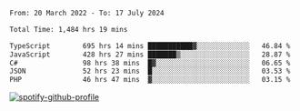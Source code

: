 <!--START_SECTION:waka-->

```txt
From: 20 March 2022 - To: 17 July 2024

Total Time: 1,484 hrs 19 mins

TypeScript        695 hrs 14 mins ███████████▓░░░░░░░░░░░░░   46.84 %
JavaScript        428 hrs 27 mins ███████▒░░░░░░░░░░░░░░░░░   28.87 %
C#                98 hrs 38 mins  █▓░░░░░░░░░░░░░░░░░░░░░░░   06.65 %
JSON              52 hrs 23 mins  █░░░░░░░░░░░░░░░░░░░░░░░░   03.53 %
PHP               46 hrs 47 mins  ▓░░░░░░░░░░░░░░░░░░░░░░░░   03.15 %
```

<!--END_SECTION:waka-->
[![spotify-github-profile](https://spotify-github-profile.vercel.app/api/view?uid=c00zprrvy9xiloa9qnco3hmng&cover_image=true&theme=novatorem&show_offline=false&background_color=121212&bar_color=53b14f&bar_color_cover=false)](https://spotify-github-profile.vercel.app/api/view?uid=c00zprrvy9xiloa9qnco3hmng&redirect=true)



